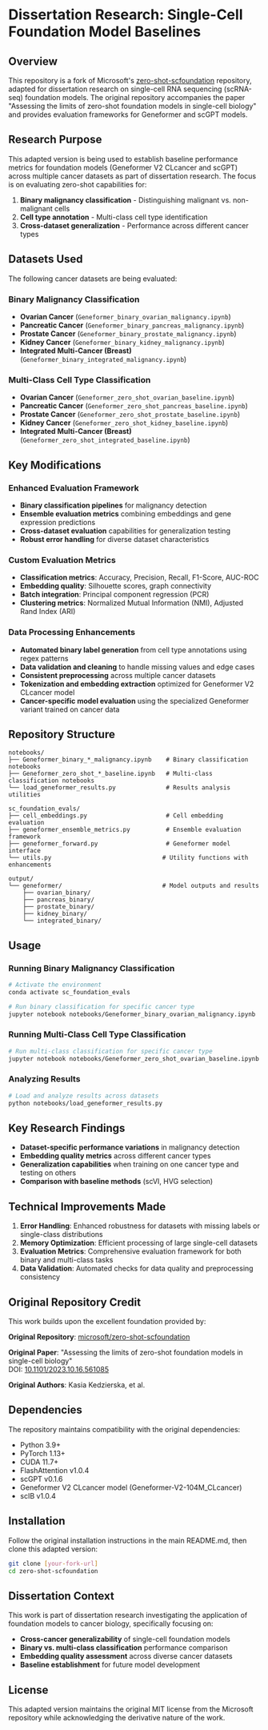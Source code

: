 # Dissertation Research: Single-Cell Foundation Model Baselines

## Overview

This repository is a fork of Microsoft's [zero-shot-scfoundation](https://github.com/microsoft/zero-shot-scfoundation) repository, adapted for dissertation research on single-cell RNA sequencing (scRNA-seq) foundation models. The original repository accompanies the paper "Assessing the limits of zero-shot foundation models in single-cell biology" and provides evaluation frameworks for Geneformer and scGPT models.

## Research Purpose

This adapted version is being used to establish baseline performance metrics for foundation models (Geneformer V2 CLcancer and scGPT) across multiple cancer datasets as part of dissertation research. The focus is on evaluating zero-shot capabilities for:

1. **Binary malignancy classification** - Distinguishing malignant vs. non-malignant cells
2. **Cell type annotation** - Multi-class cell type identification
3. **Cross-dataset generalization** - Performance across different cancer types

## Datasets Used

The following cancer datasets are being evaluated:

### Binary Malignancy Classification
- **Ovarian Cancer** (`Geneformer_binary_ovarian_malignancy.ipynb`)
- **Pancreatic Cancer** (`Geneformer_binary_pancreas_malignancy.ipynb`) 
- **Prostate Cancer** (`Geneformer_binary_prostate_malignancy.ipynb`)
- **Kidney Cancer** (`Geneformer_binary_kidney_malignancy.ipynb`)
- **Integrated Multi-Cancer (Breast)** (`Geneformer_binary_integrated_malignancy.ipynb`)

### Multi-Class Cell Type Classification
- **Ovarian Cancer** (`Geneformer_zero_shot_ovarian_baseline.ipynb`)
- **Pancreatic Cancer** (`Geneformer_zero_shot_pancreas_baseline.ipynb`)
- **Prostate Cancer** (`Geneformer_zero_shot_prostate_baseline.ipynb`)
- **Kidney Cancer** (`Geneformer_zero_shot_kidney_baseline.ipynb`)
- **Integrated Multi-Cancer (Breast)** (`Geneformer_zero_shot_integrated_baseline.ipynb`)

## Key Modifications

### Enhanced Evaluation Framework
- **Binary classification pipelines** for malignancy detection
- **Ensemble evaluation metrics** combining embeddings and gene expression predictions
- **Cross-dataset evaluation** capabilities for generalization testing
- **Robust error handling** for diverse dataset characteristics

### Custom Evaluation Metrics
- **Classification metrics**: Accuracy, Precision, Recall, F1-Score, AUC-ROC
- **Embedding quality**: Silhouette scores, graph connectivity
- **Batch integration**: Principal component regression (PCR)
- **Clustering metrics**: Normalized Mutual Information (NMI), Adjusted Rand Index (ARI)

### Data Processing Enhancements
- **Automated binary label generation** from cell type annotations using regex patterns
- **Data validation and cleaning** to handle missing values and edge cases
- **Consistent preprocessing** across multiple cancer datasets
- **Tokenization and embedding extraction** optimized for Geneformer V2 CLcancer model
- **Cancer-specific model evaluation** using the specialized Geneformer variant trained on cancer data

## Repository Structure

```
notebooks/
├── Geneformer_binary_*_malignancy.ipynb    # Binary classification notebooks
├── Geneformer_zero_shot_*_baseline.ipynb   # Multi-class classification notebooks
└── load_geneformer_results.py              # Results analysis utilities

sc_foundation_evals/
├── cell_embeddings.py                      # Cell embedding evaluation
├── geneformer_ensemble_metrics.py          # Ensemble evaluation framework
├── geneformer_forward.py                   # Geneformer model interface
└── utils.py                               # Utility functions with enhancements

output/
└── geneformer/                            # Model outputs and results
    ├── ovarian_binary/
    ├── pancreas_binary/
    ├── prostate_binary/
    ├── kidney_binary/
    └── integrated_binary/
```

## Usage

### Running Binary Malignancy Classification

```bash
# Activate the environment
conda activate sc_foundation_evals

# Run binary classification for specific cancer type
jupyter notebook notebooks/Geneformer_binary_ovarian_malignancy.ipynb
```

### Running Multi-Class Cell Type Classification

```bash
# Run multi-class classification for specific cancer type
jupyter notebook notebooks/Geneformer_zero_shot_ovarian_baseline.ipynb
```

### Analyzing Results

```bash
# Load and analyze results across datasets
python notebooks/load_geneformer_results.py
```

## Key Research Findings

- **Dataset-specific performance variations** in malignancy detection
- **Embedding quality metrics** across different cancer types
- **Generalization capabilities** when training on one cancer type and testing on others
- **Comparison with baseline methods** (scVI, HVG selection)

## Technical Improvements Made

1. **Error Handling**: Enhanced robustness for datasets with missing labels or single-class distributions
2. **Memory Optimization**: Efficient processing of large single-cell datasets
3. **Evaluation Metrics**: Comprehensive evaluation framework for both binary and multi-class tasks
4. **Data Validation**: Automated checks for data quality and preprocessing consistency

## Original Repository Credit

This work builds upon the excellent foundation provided by:

**Original Repository**: [microsoft/zero-shot-scfoundation](https://github.com/microsoft/zero-shot-scfoundation)

**Original Paper**: "Assessing the limits of zero-shot foundation models in single-cell biology"  
DOI: [10.1101/2023.10.16.561085](https://www.biorxiv.org/content/10.1101/2023.10.16.561085)

**Original Authors**: Kasia Kedzierska, et al.

## Dependencies

The repository maintains compatibility with the original dependencies:

- Python 3.9+
- PyTorch 1.13+
- CUDA 11.7+
- FlashAttention v1.0.4
- scGPT v0.1.6
- Geneformer V2 CLcancer model (Geneformer-V2-104M_CLcancer)
- scIB v1.0.4

## Installation

Follow the original installation instructions in the main README.md, then clone this adapted version:

```bash
git clone [your-fork-url]
cd zero-shot-scfoundation
```

## Dissertation Context

This work is part of dissertation research investigating the application of foundation models to cancer biology, specifically focusing on:

- **Cross-cancer generalizability** of single-cell foundation models
- **Binary vs. multi-class classification** performance comparison
- **Embedding quality assessment** across diverse cancer datasets
- **Baseline establishment** for future model development

## License

This adapted version maintains the original MIT license from the Microsoft repository while acknowledging the derivative nature of the work.
